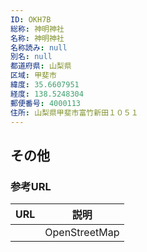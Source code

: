 ```yaml
---
ID: OKH7B
総称: 神明神社
名称: 神明神社
名称読み: null
別名: null
都道府県: 山梨県
区域: 甲斐市
緯度: 35.6607951
経度: 138.5248304
郵便番号: 4000113
住所: 山梨県甲斐市富竹新田１０５１
---
```


## その他

### 参考URL

| URL | 説明          |
| --- | ------------- |
|     | OpenStreetMap |

